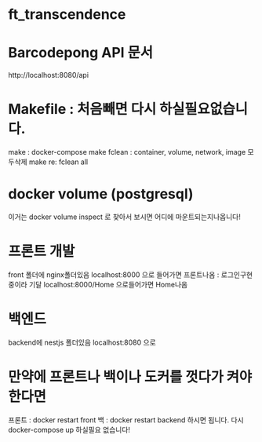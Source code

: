 # ft_transcendence

# Barcodepong API 문서
http://localhost:8080/api 

# Makefile : 처음빼면 다시 하실필요없습니다.
make : docker-compose
make fclean : container, volume, network, image 모두삭제
make re: fclean all

# docker volume (postgresql)
이거는 docker volume inspect 로 찾아서 보시면 어디에 마운트되는지나옵니다!


# 프론트 개발
front 폴더에 nginx폴더있음
localhost:8000 으로 들어가면 프론트나옴 : 로그인구현중이라 기달
localhost:8000/Home 으로들어가면 Home나옴

# 백엔드
backend에 nestjs 폴더있음
localhost:8080 으로 


# 만약에 프론트나 백이나 도커를 껏다가 켜야한다면

프론트 :  docker restart front
백 :  docker restart backend
하시면 됩니다.
다시  docker-compose up  하실필요 없습니다!
